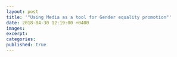 ```yaml
---
layout: post
title: '"Using Media as a tool for Gender equality promotion"'
date: 2018-04-30 12:19:00 +0400
images:
excerpt:
categories:
published: true
---
```

